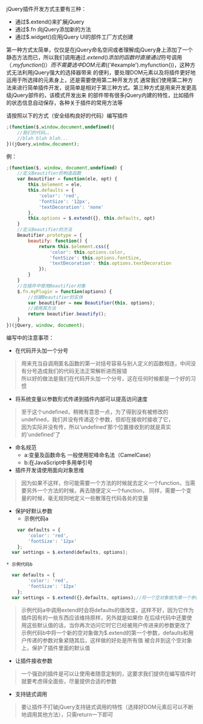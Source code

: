 jQuery插件开发方式主要有三种：

*  通过$.extend()来扩展jQuery
*  通过$.fn 向jQuery添加新的方法
*  通过$.widget()应用jQuery UI的部件工厂方式创建

第一种方式太简单，仅仅是在jQuery命名空间或者理解成jQuery身上添加了一个静态方法而已，所以我们调用通过$.extend()添加的函数时
直接通过$符号调用（$.myfunction()）而不需要选中DOM元素($('#example').myfunction())，这种方式无法利用jQuery强大的选择器带来
的便利，要处理DOM元素以及将插件更好地运用于所选择的元素身上，还是需要使用第二种开发方式
通常我们使用第二种方法来进行简单插件开发，说简单是相对于第三种方式。第三种方式是用来开发更高级jQuery部件的，该模式开发出来
的部件带有很多jQuery内建的特性，比如插件的状态信息自动保存，各种关于插件的常用方法等










请按照以下的方式（安全结构良好的代码）编写插件
```javascript
;(function($,window,document,undefined){
    //我们的代码。。
    //blah blah blah...
})(jQuery,window,document);
```
例：
```javascript
;(function($, window, document,undefined) {
    //定义Beautifier的构造函数
    var Beautifier = function(ele, opt) {
        this.$element = ele,
        this.defaults = {
            'color': 'red',
            'fontSize': '12px',
            'textDecoration': 'none'
        },
        this.options = $.extend({}, this.defaults, opt)
    }
    //定义Beautifier的方法
    Beautifier.prototype = {
        beautify: function() {
            return this.$element.css({
                'color': this.options.color,
                'fontSize': this.options.fontSize,
                'textDecoration': this.options.textDecoration
            });
        }
    }
    //在插件中使用Beautifier对象
    $.fn.myPlugin = function(options) {
        //创建Beautifier的实体
        var beautifier = new Beautifier(this, options);
        //调用其方法
        return beautifier.beautify();
    }
})(jQuery, window, document);
``` 
 
 
 编写中的注意事项：
* 在代码开头加一个分号<br> 
>用来充当自调用匿名函数的第一对括号容易与别人定义的函数相连，中间没有分号造成我们的代码无法正常解析进而报错 <br>
  所以好的做法是我们在代码开头加一个分号，这在任何时候都是一个好的习惯
* 将系统变量以参数形式传递到插件内部可以提高访问速度
> 至于这个undefined，稍微有意思一点，为了得到没有被修改的undefined，我们并没有传递这个参数，但却在接收时接收了它，<br>
> 因为实际并没有传，所以‘undefined’那个位置接收到的就是真实的'undefined'了
* 命名规范
    *  a:变量及函数命名 一般使用驼峰命名法（CamelCase）
    *  b:在JavaScript中多用单引号
* 插件开发请使用面向对象思维
> 因为如果不这样，你可能需要一个方法的时候就去定义一个function，当需要另外一个方法的时候，再去随便定义一个function，
> 同样，需要一个变量的时候，毫无规则地定义一些散落在代码各处的变量
* 保护好默认参数
    * 示例代码a
```javascript  
    var defaults = {
        'color': 'red',
        'fontSize': '12px'
    };
  var settings = $.extend(defaults, options);
```
    * 示例代码b
```javascript
  var defaults = {
        'color': 'red',
        'fontSize': '12px'
    };
  var settings = $.extend({},defaults, options);//将一个空对象做为第一个参数
```  
> 示例代码a中调用extend时会将defaults的值改变，这样不好，因为它作为插件因有的一些东西应该维持原样，另外就是如果你
> 在后续代码中还要使用这些默认值的话，当你再次访问它时它已经被用户传进来的参数更改了
> 示例代码b中将一个新的空对象做为$.extend的第一个参数，defaults和用户传递的参数对象紧随其后，这样做的好处是所有值
> 被合并到这个空对象上，保护了插件里面的默认值
* 让插件接收参数
> 一个强劲的插件是可以让使用者随意定制的，这要求我们提供在编写插件时就要考虑得全面些，尽量提供合适的参数
* 支持链式调用
> 要让插件不打破jQuery支持链式调用的特性（选择好DOM元素后可以不断地调用其他方法），只需return一下即可
